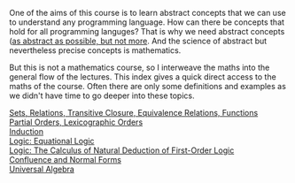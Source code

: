 One of the aims of this course is to learn abstract concepts that we can use to understand any programming language. How can there be concepts that hold for all programming languges? That is why we need abstract concepts ([as abstract as possible, but not more](https://quoteinvestigator.com/2011/05/13/einstein-simple/). And the science of abstract but nevertheless precise concepts is mathematics.

But this is not a mathematics course, so I interweave the maths into the general flow of the lectures. This index gives a quick direct access to the maths of the course. Often there are only some definitions and examples as we didn't have time to go deeper into these topics.

[Sets, Relations, Transitive Closure, Equivalence Relations, Functions](https://hackmd.io/s/B1gOX4lO7)  
[Partial Orders, Lexicographic Orders](https://hackmd.io/s/HyddlMKtX)  
[Induction](https://hackmd.io/s/H1panO_um)   
[Logic: Equational Logic](https://hackmd.io/s/H1panO_um#Excursion-on-Equational-Logic)  
[Logic: The Calculus of Natural Deduction of First-Order Logic](https://hackmd.io/s/Hyxy7veIKX)  
[Confluence and Normal Forms](https://hackmd.io/s/B1DPNGEdm)   
[Universal Algebra](https://hackmd.io/s/Hk7_Dfyj7)  
